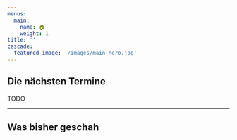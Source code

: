 ```yaml
---
menus:
  main:
    name: 🏠
    weight: 1
title: ''
cascade:
  featured_image: '/images/main-hero.jpg'
---
```

## Die nächsten Termine
TODO

---

## Was bisher geschah
